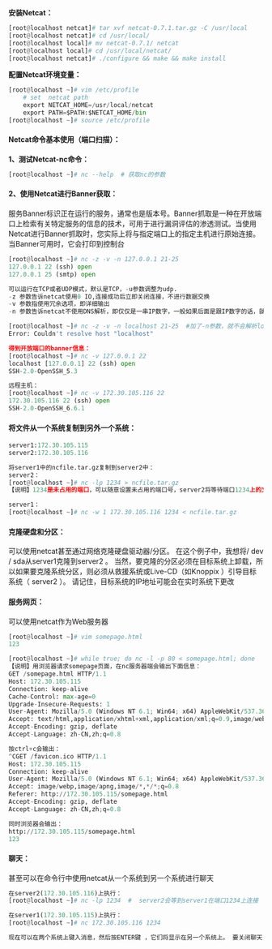 **安装Netcat：**
```py
[root@localhost netcat]# tar xvf netcat-0.7.1.tar.gz -C /usr/local
[root@localhost netcat]# cd /usr/local/
[root@localhost local]# mv netcat-0.7.1/ netcat
[root@localhost local]# cd /usr/local/netcat/
[root@localhost netcat]# ./configure && make && make install

```
**配置Netcat环境变量：**
```py
[root@localhost ~]# vim /etc/profile
    # set  netcat path
    export NETCAT_HOME=/usr/local/netcat
    export PATH=$PATH:$NETCAT_HOME/bin
[root@localhost ~]# source /etc/profile

```
#### Netcat命令基本使用（端口扫描）：

**1、测试Netcat-nc命令：**
```py
[root@localhost ~]# nc --help  # 获取nc的参数

```

#### 2、使用Netcat进行Banner获取： ####
服务Banner标识正在运行的服务，通常也是版本号。Banner抓取是一种在开放端口上检索有关特定服务的信息的技术，可用于进行漏洞评估的渗透测试。当使用Netcat进行Banner抓取时，您实际上将与指定端口上的指定主机进行原始连接。当Banner可用时，它会打印到控制台

```py
[root@localhost ~]# nc -z -v -n 127.0.0.1 21-25  
127.0.0.1 22 (ssh) open
127.0.0.1 25 (smtp) open

可以运行在TCP或者UDP模式，默认是TCP，-u参数调整为udp.
-z 参数告诉netcat使用0 IO,连接成功后立即关闭连接，不进行数据交换
-v 参数指使用冗余选项，即详细输出
-n 参数告诉netcat不使用DNS解析，即仅仅是一串IP数字，一般如果后面是跟IP数字的话，就带上-n参数；跟着是域名的话，就不带-n参数。

[root@localhost ~]# nc -z -v -n localhost 21-25  #加了-n参数，就不会解析localhost，导致报错
Error: Couldn't resolve host "localhost"

得到开放端口的banner信息：
[root@localhost ~]# nc -v 127.0.0.1 22
localhost [127.0.0.1] 22 (ssh) open
SSH-2.0-OpenSSH_5.3

远程主机：
[root@localhost ~]# nc -v 172.30.105.116 22
172.30.105.116 22 (ssh) open
SSH-2.0-OpenSSH_6.6.1

```

#### 将文件从一个系统复制到另外一个系统：
```py
server1:172.30.105.115
server2:172.30.105.116

将server1中的ncfile.tar.gz复制到server2中：
server2：
[root@localhost ~]# nc -lp 1234 > ncfile.tar.gz
【说明】1234是未占用的端口，可以随意设置未占用的端口号，server2将等待端口1234上的文件ncfile.tar.gz

server1：
[root@localhost ~]# nc -w 1 172.30.105.116 1234 < ncfile.tar.gz 
```


#### 克隆硬盘和分区：
可以使用netcat甚至通过网络克隆硬盘驱动器/分区。 在这个例子中，我想将/ dev / sda从server1克隆到server2 。 当然，要克隆的分区必须在目标系统上卸载，所以如果要克隆系统分区，则必须从救援系统或Live-CD（如Knoppix ）引导目标系统（ server2 ）。 请记住，目标系统的IP地址可能会在实时系统下更改

#### 服务网页：
可以使用netcat作为Web服务器
```py
[root@localhost ~]# vim somepage.html 
123

[root@localhost ~]# while true; do nc -l -p 80 < somepage.html; done
【说明】用浏览器请求somepage页面，在nc服务器端会输出下面信息：
GET /somepage.html HTTP/1.1
Host: 172.30.105.115
Connection: keep-alive
Cache-Control: max-age=0
Upgrade-Insecure-Requests: 1
User-Agent: Mozilla/5.0 (Windows NT 6.1; Win64; x64) AppleWebKit/537.36 (KHTML, like Gecko) Chrome/60.0.3112.90 Safari/537.36
Accept: text/html,application/xhtml+xml,application/xml;q=0.9,image/webp,image/apng,*/*;q=0.8
Accept-Encoding: gzip, deflate
Accept-Language: zh-CN,zh;q=0.8

按ctrl+c会输出：
^CGET /favicon.ico HTTP/1.1
Host: 172.30.105.115
Connection: keep-alive
User-Agent: Mozilla/5.0 (Windows NT 6.1; Win64; x64) AppleWebKit/537.36 (KHTML, like Gecko) Chrome/60.0.3112.90 Safari/537.36
Accept: image/webp,image/apng,image/*,*/*;q=0.8
Referer: http://172.30.105.115/somepage.html
Accept-Encoding: gzip, deflate
Accept-Language: zh-CN,zh;q=0.8

同时浏览器会输出：
http://172.30.105.115/somepage.html
123
```

#### 聊天：
甚至可以在命令行中使用netcat从一个系统到另一个系统进行聊天
```py
在server2(172.30.105.116)上执行：
[root@localhost ~]# nc -lp 1234  #  server2会等到server1在端口1234上连接

在server1(172.30.105.115)上执行：
[root@localhost ~]# nc 172.30.105.116 1234

现在可以在两个系统上键入消息，然后按ENTER键 ，它们将显示在另一个系统上。 要关闭聊天，请在两个系统上按CTRL + C。

```